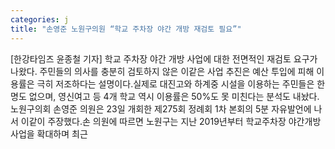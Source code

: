 ```yaml
---
categories: j
title: "손영준 노원구의원 “학교 주차장 야간 개방 재검토 필요”"
---
```

[한강타임즈 윤종철 기자] 학교 주차장 야간 개방 사업에 대한 전면적인 재검토 요구가 나왔다. 주민들의 의사를 충분히 검토하지 않은 이같은 사업 추진은 예산 투입에 피해 이용률은 극히 저조하다는 설명이다.실제로 대진고와 하계중 시설을 이용하는 주민들은 한 명도 없으며, 영신여고 등 4개 학교 역시 이용률은 50%도 못 미친다는 분석도 내놨다.노원구의회 손영준 의원은 23일 개회한 제275회 정례회 1차 본회의 5분 자유발언에 나서 이같이 주장했다.손 의원에 따르면 노원구는 지난 2019년부터 학교주차장 야간개방 사업을 확대하며 최근